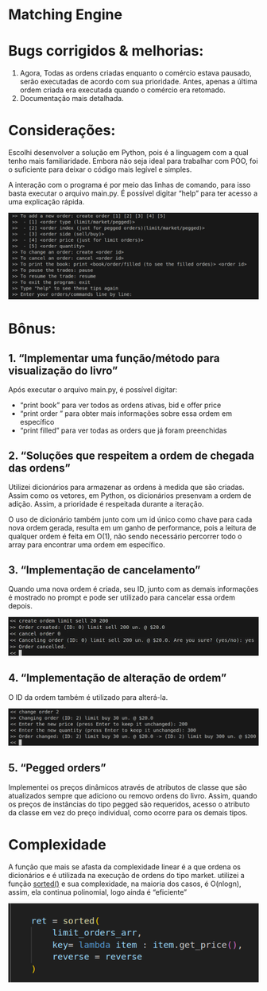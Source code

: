 # Matching Engine

# Bugs corrigidos & melhorias:
1. Agora, Todas as ordens criadas enquanto o comércio estava pausado, serão executadas de acordo com sua prioridade. Antes, apenas a última ordem criada era executada quando o comércio era retomado.
2. Documentação mais detalhada.

# Considerações:

Escolhi desenvolver a solução em Python, pois é a linguagem com a qual tenho mais familiaridade. Embora não seja ideal para trabalhar com POO, foi o suficiente para deixar o código mais legível e simples. 

A interação com o programa é por meio das linhas de comando, para isso basta executar o arquivo main.py. É possível digitar “help” para ter acesso a uma explicação rápida.

![tips.png](assets/tips.png)

# Bônus:

## 1. “Implementar uma função/método para visualização do livro”

Após executar o arquivo main.py, é possível digitar:

- “print book” para ver todos as ordens ativas, bid e offer price
- “print order <order id>” para obter mais informações sobre essa ordem em específico
- “print filled” para ver todas as orders que já foram preenchidas

## 2. “Soluções que respeitem a ordem de chegada das ordens”

Utilizei dicionários para armazenar as ordens à medida que são criadas. Assim como os vetores, em Python, os dicionários presenvam a ordem de adição. Assim, a prioridade é respeitada durante a iteração.

O uso de dicionário também junto com um id único como chave para cada nova ordem gerada, resulta em um ganho de performance, pois a leitura de qualquer ordem é feita em O(1), não sendo necessário percorrer todo o array para encontrar uma ordem em específico.

## 3. “Implementação de cancelamento”

Quando uma nova ordem é criada, seu ID, junto com as demais informações é mostrado no prompt e pode ser utilizado para cancelar essa ordem depois.

![image.png](assets/d95f92f4-6741-490b-b3cc-de3697931b68.png)

## 4. “Implementação de alteração de ordem”

O ID da ordem também é utilizado para alterá-la.

![image.png](assets/image.png)

## 5. “Pegged orders”

Implementei os preços dinâmicos através de atributos de classe que são atualizados sempre que adiciono ou removo ordens do livro. Assim, quando os preços de instâncias do tipo pegged são requeridos, acesso o atributo da classe em vez do preço individual, como ocorre para os demais tipos. 

# Complexidade

A função que mais se afasta da complexidade linear é a que ordena os dicionários e é utilizada na execução de ordens do tipo market. utilizei a função [sorted()](https://en.wikipedia.org/wiki/Timsort#Analysis) e sua complexidade, na maioria dos casos, é O(nlogn), assim, ela continua polinomial, logo ainda é “eficiente”

![image.png](assets/image%201.png)